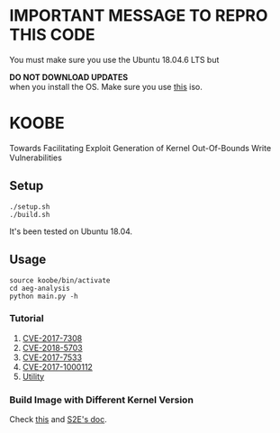# IMPORTANT MESSAGE TO REPRO THIS CODE

You must make sure you use the Ubuntu 18.04.6 LTS but <div color="red">**DO NOT DOWNLOAD UPDATES**</div> when you install the OS. Make sure you use [this](https://releases.ubuntu.com/18.04/ubuntu-18.04.6-desktop-amd64.iso) iso.

# KOOBE
Towards Facilitating Exploit Generation of Kernel Out-Of-Bounds Write Vulnerabilities

## Setup
```
./setup.sh
./build.sh
```

It's been tested on Ubuntu 18.04.

## Usage
```
source koobe/bin/activate
cd aeg-analysis
python main.py -h
```

### Tutorial
1. [CVE-2017-7308](aeg-analysis/testcases/CVE-2017-7308)
2. [CVE-2018-5703](aeg-analysis/testcases/CVE-2018-5703)
3. [CVE-2017-7533](aeg-analysis/testcases/CVE-2017-7533)
4. [CVE-2017-1000112](aeg-analysis/testcases/CVE-2017-1000112)
5. [Utility](aeg-analysis)

### Build Image with Different Kernel Version
Check [this](s2e/source/s2e/s2e-linux-kernel/README.md) and [S2E's doc](s2e/source/s2e-linux-kernel/README.md).


